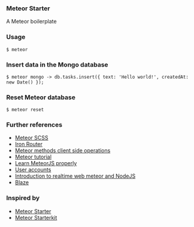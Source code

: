 ### Meteor Starter

A Meteor boilerplate

### Usage

    $ meteor

### Insert data in the Mongo database

    $ meteor mongo -> db.tasks.insert({ text: 'Hello world!', createdAt: new Date() });

### Reset Meteor database

    $ meteor reset

### Further references

- [Meteor SCSS](https://github.com/fourseven/meteor-scss)
- [Iron Router](http://iron-meteor.github.io/iron-router)
- [Meteor methods client side operations](https://www.discovermeteor.com/blog/meteor-methods-client-side-operations/)
- [Meteor tutorial](http://meteortips.com/second-meteor-tutorial/)
- [Learn MeteorJS properly](http://javascriptissexy.com/learn-meteor-js-properly/)
- [User accounts](http://meteortips.com/second-meteor-tutorial/user-accounts/)
- [Introduction to realtime web meteor and NodeJS](https://www.andrewmunsell.com/blog/introduction-to-realtime-web-meteor-and-nodejs/)
- [Blaze](http://guide.meteor.com/blaze.html)

### Inspired by

- [Meteor Starter](https://github.com/yogiben/meteor-starter)
- [Meteor Starterkit](https://github.com/rgoomar/meteor-starterkit)
